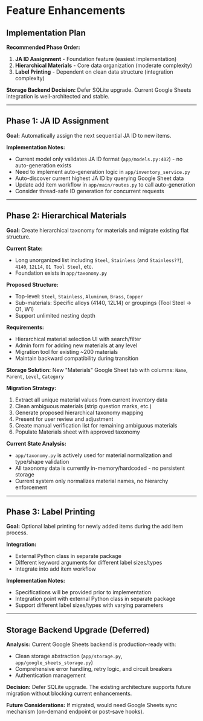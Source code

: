# Feature Enhancements

## Implementation Plan

**Recommended Phase Order:**
1. **JA ID Assignment** - Foundation feature (easiest implementation)
2. **Hierarchical Materials** - Core data organization (moderate complexity) 
3. **Label Printing** - Dependent on clean data structure (integration complexity)

**Storage Backend Decision:** Defer SQLite upgrade. Current Google Sheets integration is well-architected and stable.

---

## Phase 1: JA ID Assignment

**Goal:** Automatically assign the next sequential JA ID to new items.

**Implementation Notes:**
- Current model only validates JA ID format (`app/models.py:402`) - no auto-generation exists
- Need to implement auto-generation logic in `app/inventory_service.py`
- Auto-discover current highest JA ID by querying Google Sheet data
- Update add item workflow in `app/main/routes.py` to call auto-generation
- Consider thread-safe ID generation for concurrent requests

---

## Phase 2: Hierarchical Materials

**Goal:** Create hierarchical taxonomy for materials and migrate existing flat structure.

**Current State:** 
- Long unorganized list including `Steel`, `Stainless` (and `Stainless??`), `4140`, `12L14`, `O1 Tool Steel`, etc.
- Foundation exists in `app/taxonomy.py`

**Proposed Structure:**
- Top-level: `Steel`, `Stainless`, `Aluminum`, `Brass`, `Copper`
- Sub-materials: Specific alloys (4140, 12L14) or groupings (Tool Steel → O1, W1)
- Support unlimited nesting depth

**Requirements:**
- Hierarchical material selection UI with search/filter
- Admin form for adding new materials at any level
- Migration tool for existing ~200 materials
- Maintain backward compatibility during transition

**Storage Solution:** New "Materials" Google Sheet tab with columns: `Name`, `Parent`, `Level`, `Category`

**Migration Strategy:**
1. Extract all unique material values from current inventory data
2. Clean ambiguous materials (strip question marks, etc.)
3. Generate proposed hierarchical taxonomy mapping
4. Present for user review and adjustment
5. Create manual verification list for remaining ambiguous materials
6. Populate Materials sheet with approved taxonomy

**Current State Analysis:**
- `app/taxonomy.py` is actively used for material normalization and type/shape validation
- All taxonomy data is currently in-memory/hardcoded - no persistent storage
- Current system only normalizes material names, no hierarchy enforcement

---

## Phase 3: Label Printing

**Goal:** Optional label printing for newly added items during the add item process.

**Integration:**
- External Python class in separate package  
- Different keyword arguments for different label sizes/types
- Integrate into add item workflow

**Implementation Notes:**
- Specifications will be provided prior to implementation
- Integration point with external Python class in separate package
- Support different label sizes/types with varying parameters

---

## Storage Backend Upgrade (Deferred)

**Analysis:** Current Google Sheets backend is production-ready with:
- Clean storage abstraction (`app/storage.py`, `app/google_sheets_storage.py`)
- Comprehensive error handling, retry logic, and circuit breakers  
- Authentication management

**Decision:** Defer SQLite upgrade. The existing architecture supports future migration without blocking current enhancements.

**Future Considerations:** If migrated, would need Google Sheets sync mechanism (on-demand endpoint or post-save hooks).
